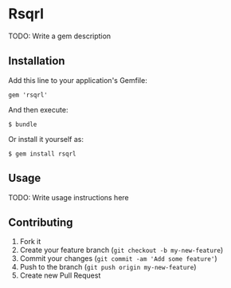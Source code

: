 # Rsqrl

TODO: Write a gem description

## Installation

Add this line to your application's Gemfile:

    gem 'rsqrl'

And then execute:

    $ bundle

Or install it yourself as:

    $ gem install rsqrl

## Usage

TODO: Write usage instructions here

## Contributing

1. Fork it
2. Create your feature branch (`git checkout -b my-new-feature`)
3. Commit your changes (`git commit -am 'Add some feature'`)
4. Push to the branch (`git push origin my-new-feature`)
5. Create new Pull Request
